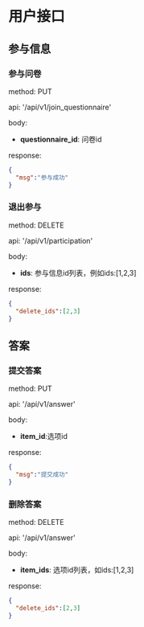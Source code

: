 # 用户接口
 
## 参与信息

### 参与问卷

method: PUT

api: '/api/v1/join_questionnaire'

body:
- **questionnaire_id**: 问卷id

response:
```json
{
  "msg":"参与成功"
}
```

### 退出参与

method: DELETE

api: '/api/v1/participation'

body:

- **ids**: 参与信息id列表，例如ids:[1,2,3]

response:
```json
{
  "delete_ids":[2,3]
}
```

## 答案

### 提交答案

method: PUT

api: '/api/v1/answer'

body:
- **item_id**:选项id

response:
```json
{
  "msg":"提交成功"
}
```


### 删除答案

method: DELETE

api: '/api/v1/answer'

body:
- **item_ids**: 选项id列表，如ids:[1,2,3]

response:
```json
{
  "delete_ids":[2,3]
}
```


